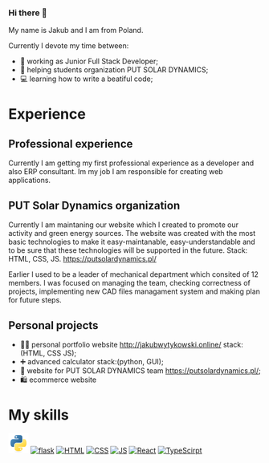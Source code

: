 ### Hi there 👋

My name is Jakub and I am from Poland.

Currently I devote my time between:
- :briefcase: working as Junior Full Stack Developer;
- :red_car: helping students organization PUT SOLAR DYNAMICS;
- :computer: learning how to write a beatiful code;

# Experience 

## Professional experience
Currently I am getting my first professional experience as a developer and also ERP consultant.
Im my job I am responsible for creating web applications.

## PUT Solar Dynamics organization
Currently I am maintaning our website which I created to promote our activity and green energy sources.
The website was created with the most basic technologies to make it easy-maintanable, easy-understandable and to be sure that these technologies will be supported in the future.
Stack: HTML, CSS, JS.
https://putsolardynamics.pl/

Earlier I used to be a leader of mechanical department which consited of 12 members. 
I was focused on managing the team, checking correctness of projects, implementing new CAD files managament system and making plan for future steps.

## Personal projects
- :bald_man: personal portfolio website http://jakubwytykowski.online/ stack:(HTML, CSS JS);
- :heavy_plus_sign: advanced calculator stack:(python, GUI);
- :red_car: website for PUT SOLAR DYNAMICS team https://putsolardynamics.pl/;
- :shopping: ecommerce website

# My skills
<p align="left"><a href="https://www.python.org" target="_blank"> <img src="https://raw.githubusercontent.com/devicons/devicon/master/icons/python/python-original.svg" alt="python" width="40" height="40"/></a>
<a href="https://flask.palletsprojects.com/en/2.2.x/" target="_blank"> <img src="https://eduardovra.github.io/assets/img/flask-logo.png" alt="flask" width="60" height="40"/></a>
<a href="#" target="_blank"> <img src="https://upload.wikimedia.org/wikipedia/commons/thumb/6/61/HTML5_logo_and_wordmark.svg/180px-HTML5_logo_and_wordmark.svg.png" alt="HTML" width="40" height="40"/></a> 
<a href="#" target="_blank"> <img src="https://upload.wikimedia.org/wikipedia/commons/thumb/d/d5/CSS3_logo_and_wordmark.svg/180px-CSS3_logo_and_wordmark.svg.png" alt="CSS" width="40" height="40"/></a> 
<a href="https://www.javascript.com/" target="_blank"> <img src="https://upload.wikimedia.org/wikipedia/commons/thumb/9/99/Unofficial_JavaScript_logo_2.svg/1200px-Unofficial_JavaScript_logo_2.svg.png" alt="JS" width="40" height="40"/></a> 
<a href="https://pl.reactjs.org/" target="_blank"> <img src="https://upload.wikimedia.org/wikipedia/commons/thumb/a/a7/React-icon.svg/330px-React-icon.svg.png" alt="React" width="50" height="40"/></a>
<a href="https://www.typescriptlang.org/" target="_blank"> <img src="https://external-content.duckduckgo.com/iu/?u=https%3A%2F%2Ftse1.mm.bing.net%2Fth%3Fid%3DOIP.aJpvlIrBbE7u7vLT4djmFgHaHa%26pid%3DApi&f=1" alt="TypeScirpt" width="50" height="40"/></a>
</p>
